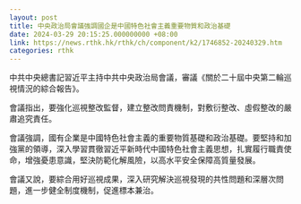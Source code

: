 ```yaml
---
layout: post
title: 中央政治局會議強調國企是中國特色社會主義重要物質和政治基礎
date: 2024-03-29 20:15:25.000000000 +08:00
link: https://news.rthk.hk/rthk/ch/component/k2/1746852-20240329.htm
categories: rthk
---
```


中共中央總書記習近平主持中共中央政治局會議，審議《關於二十屆中央第二輪巡視情況的綜合報告》。

會議指出，要強化巡視整改監督，建立整改問責機制，對敷衍整改、虛假整改的嚴肅追究責任。

會議強調，國有企業是中國特色社會主義的重要物質基礎和政治基礎。要堅持和加強黨的領導，深入學習貫徹習近平新時代中國特色社會主義思想，扎實履行職責使命，增強憂患意識，堅決防範化解風險，以高水平安全保障高質量發展。

會議又說，要綜合用好巡視成果，深入研究解決巡視發現的共性問題和深層次問題，進一步健全制度機制，促進標本兼治。
